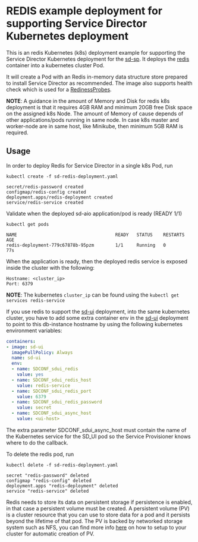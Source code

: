 REDIS example deployment for supporting Service Director Kubernetes deployment
==========================

This is an redis Kubernetes (k8s) deployment example for supporting the Service Director Kubernetes deployment for the [sd-sp](../deployments/sd-sp). It deploys the [redis](/docker/examples/images/redis-sd) container into a kubernetes cluster Pod.

It will create a Pod with an Redis in-memory data structure store prepared to install Service Director as recommended. The image also supports health check which is used for a [RedinessProbes](https://kubernetes.io/docs/tasks/configure-pod-container/configure-liveness-readiness-probes/).


**NOTE**: A guidance in the amount of Memory and Disk for redis k8s deployment is that it requires 4GB RAM and minimum 20GB free Disk space on the assigned k8s Node. The amount of Memory of cause depends of other applications/pods running in same node. In case k8s master and worker-node are in same host, like Minikube, then minimum 5GB RAM is required.

Usage
-----

In order to deploy Redis for Service Director in a single k8s Pod, run

    kubectl create -f sd-redis-deployment.yaml

```
secret/redis-password created
configmap/redis-config created
deployment.apps/redis-deployment created
service/redis-service created
```

Validate when the deployed sd-aio application/pod is ready (READY 1/1)

    kubectl get pods

```
NAME                                     READY   STATUS    RESTARTS   AGE
redis-deployment-779c67878b-95pzm        1/1     Running   0          77s
```

When the application is ready, then the deployed redis service is exposed inside the cluster with the following:

```
Hostname: <cluster_ip>
Port: 6379
```

**NOTE**: The kubernetes `cluster_ip` can be found using the `kubectl get services redis-service`

If you use redis to support the [sd-ui](../deployments/sd-ui) deployment, into the same kubernetes cluster, you have to add some extra container env in the [sd-ui](../deployments/sd-ui) deployment to point to this db-instance hostname by using the following kubernetes environment variables:

```yaml
containers:
- image: sd-ui
  imagePullPolicy: Always
  name: sd-ui
  env:
  - name: SDCONF_sdui_redis
    value: yes
  - name: SDCONF_sdui_redis_host
    value: redis-service
  - name: SDCONF_sdui_redis_port
    value: 6379
  - name: SDCONF_sdui_redis_password
    value: secret
  - name: SDCONF_sdui_async_host
    value: <ui-host>
```

The extra parameter SDCONF_sdui_async_host must contain the name of the Kubernetes service for the SD_UI pod so the Service Provisioner knows where to do the callback.

To delete the redis pod, run

    kubectl delete -f sd-redis-deployment.yaml

```
secret "redis-password" deleted
configmap "redis-config" deleted
deployment.apps "redis-deployment" deleted
service "redis-service" deleted
```

Redis needs to store its data on persistent storage if persistence is enabled, in that case a persistent volume must be created. A persistent volume (PV) is a cluster resource that you can use to store data for a pod and it persists beyond the lifetime of that pod. The PV is backed by networked storage system such as NFS, you can find more info [here](../../docs/PersistentVolumes.md)  on how to setup to your cluster for automatic creation of PV.
